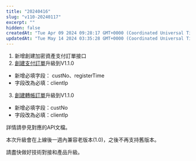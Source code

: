 ```yaml
---
title: "20240416"
slug: "v110-20240117"
excerpt: ""
hidden: false
createdAt: "Tue Apr 09 2024 09:28:17 GMT+0000 (Coordinated Universal Time)"
updatedAt: "Tue May 14 2024 03:35:28 GMT+0000 (Coordinated Universal Time)"
---
```

1. 新增創建加密資產支付訂單接口
2. [創建支付訂單](https://pass2pay-zh-hk.readme.io/reference/create-payment-order)升級到V1.1.0

- 新增必填字段： custNo、registerTime
- 字段改為必填：clientIp

3. [創建轉帳訂單](https://pass2pay-zh-hk.readme.io/reference/create-transfer-order)升級到V1.1.0

- 新增必填字段：custNo
- 字段改為必填：clientIp

詳情請參見對應的API文檔。

本次升級會在上線後一週內兼容老版本(1.0)，之後不再支持舊版本。

請盡快做好技術對接和產品升級。

<br>

<br>
